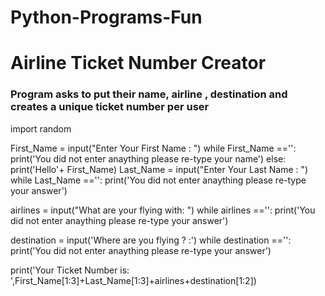 # Python-Programs-Fun

# Airline Ticket Number Creator 
### Program asks to put their name, airline , destination and creates a unique ticket number per user
import random 


First_Name = input("Enter Your First Name : ")
while First_Name =='':
  print('You did not enter anaything please re-type your name')
else:
    print('Hello'+ First_Name)
Last_Name = input("Enter Your Last Name : ")
while Last_Name =='':
  print('You did not enter anaything please re-type your answer')

airlines = input("What are your flying with: ")
while airlines =='':
  print('You did not enter anaything please re-type your answer')


destination = input('Where are you flying ? :')
while destination =='':
  print('You did not enter anaything please re-type your answer')

print('Your Ticket Number is: ',First_Name[1:3]+Last_Name[1:3]+airlines+destination[1:2])
